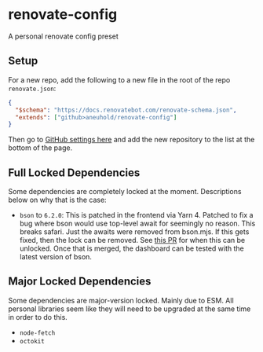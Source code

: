 # renovate-config

A personal renovate config preset

## Setup

For a new repo, add the following to a new file in the root of the repo `renovate.json`:

```json
{
  "$schema": "https://docs.renovatebot.com/renovate-schema.json",
  "extends": ["github>aneuhold/renovate-config"]
}
```

Then go to [GitHub settings here](https://github.com/settings/installations/50400353) and add the new repository to the list at the bottom of the page.

## Full Locked Dependencies

Some dependencies are completely locked at the moment. Descriptions below on why that is the case:

- `bson` to `6.2.0`: This is patched in the frontend via Yarn 4. Patched to fix a bug where bson would use top-level await for seemingly no reason. This breaks safari. Just the awaits were removed from bson.mjs. If this gets fixed, then the lock can be removed. See [this PR](https://github.com/WebKit/WebKit/pull/24122) for when this can be unlocked. Once that is merged, the dashboard can be tested with the latest version of bson.

## Major Locked Dependencies

Some dependencies are major-version locked. Mainly due to ESM. All personal libraries seem like they will need to be upgraded at the same time in order to do this.

- `node-fetch`
- `octokit`
